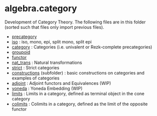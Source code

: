 algebra.category
================

Development of Category Theory. The following files are in this folder (sorted such that files only import previous files).

* [precategory](precategory.hlean)
* [iso](iso.hlean) : iso, mono, epi, split mono, split epi
* [category](category.hlean) : Categories (i.e. univalent or Rezk-complete precategories)
* [groupoid](groupoid.hlean)
* [functor](functor.hlean)
* [nat_trans](nat_trans.hlean) : Natural transformations
* [strict](strict.hlean) : Strict categories
* [constructions](constructions/constructions.md) (subfolder) : basic constructions on categories and examples of categories
* [adjoint](adjoint.hlean) : Adjoint functors and Equivalences (WIP)
* [yoneda](yoneda.hlean) : Yoneda Embedding (WIP)
* [limits](limits.hlean) : Limits in a category, defined as terminal object in the cone category
* [colimits](colimits.hlean) : Colimits in a category, defined as the limit of the opposite functor